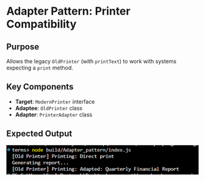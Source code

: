 # Adapter Pattern: Printer Compatibility

## Purpose
Allows the legacy `OldPrinter` (with `printText`) to work with systems expecting a `print` method.

## Key Components
- **Target**: `ModernPrinter` interface
- **Adaptee**: `OldPrinter` class
- **Adapter**: `PrinterAdapter` class



## Expected Output
![alt text](Output.png)